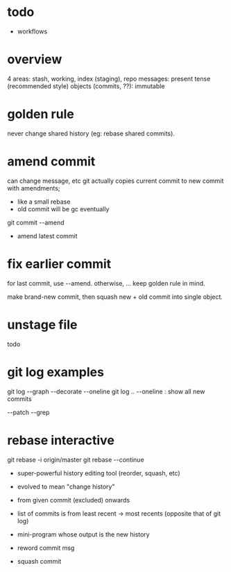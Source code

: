 todo
=====
* workflows


overview
==========
4 areas: stash, working, index (staging), repo
messages: present tense (recommended style)
objects (commits, ??): immutable

golden rule
=============
never change shared history (eg: rebase shared commits).

amend commit
==============
can change message, etc
git actually copies current commit to new commit with amendments; 
  * like a small rebase
  * old commit will be gc eventually

git commit --amend
* amend latest commit

fix earlier commit
===================
for last commit, use --amend. otherwise, ...
keep golden rule in mind. 

make brand-new commit, then squash new + old commit into single object.



unstage file
=============
todo




git log examples
====================
git log --graph --decorate --oneline
git log <branch1>..<branch2> --oneline : show all new commits


--patch
--grep



rebase interactive
===================
git rebase -i origin/master
git rebase --continue

* super-powerful history editing tool (reorder, squash, etc)
* evolved to mean "change history"
* from given commit (excluded) onwards
* list of commits is from least recent -> most recents (opposite that of git log)
* mini-program whose output is the new history

* reword commit msg
* squash commit



